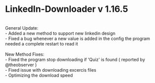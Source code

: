 # LinkedIn-Downloader v 1.16.5

</br>
General Update: </br>
- Added a new method to support new linkedin design</br>
- Fixed a bug whenever a new value is added in the config the program needed a complete restart to read it</br>

</br>
New Method Fixes: </br>
- Fixed the program stop downloading if 'Quiz' is found  ( reported by @theobserver )</br>
- Fixed issue with downloading excercis files</br>
- Optimizing the download speed </br>
